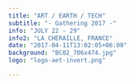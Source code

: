 ```yaml
---
title: "ART / EARTH / TECH"
subtitle: "- Gathering 2017 -"
info: "JULY 22 - 29"
info2: "LA CHERAILLE, FRANCE"
date: "2017-04-11T13:02:05+06:00"
background: "BC02_706x474.jpg"
logo: "logo-aet-invert.png"

---
```

